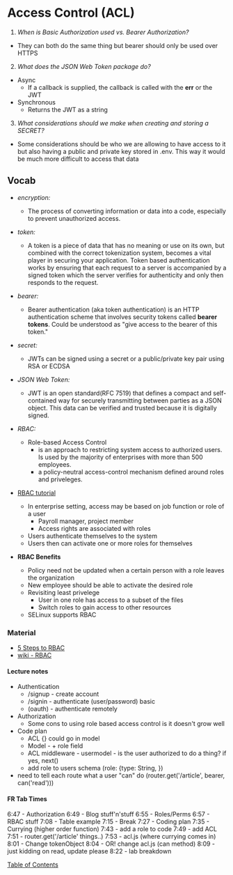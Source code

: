 # Access Control (ACL)

1. _When is Basic Authorization used vs. Bearer Authorization?_

- They can both do the same thing but bearer should only be used over HTTPS

2. _What does the JSON Web Token package do?_

- Async
  - If a callback is supplied, the callback is called with the **err** or the JWT
- Synchronous
  - Returns the JWT as a string

3. _What considerations should we make when creating and storing a SECRET?_

- Some considerations should be who we are allowing to have access to it but also having a public and private key stored in .env. This way it would be much more difficult to access that data

## Vocab

- _encryption:_
  - The process of converting information or data into a code, especially to prevent unauthorized access.
- _token:_
  - A token is a piece of data that has no meaning or use on its own, but combined with the correct tokenization system, becomes a vital player in securing your application. Token based authentication works by ensuring that each request to a server is accompanied by a signed token which the server verifies for authenticity and only then responds to the request.
- _bearer:_
  - Bearer authentication (aka token authentication) is an HTTP authentication scheme that involves security tokens called **bearer tokens**. Could be understood as "give access to the bearer of this token."
- _secret:_
  - JWTs can be signed using a secret or a public/private key pair using RSA or ECDSA
- _JSON Web Token:_
  - JWT is an open standard(RFC 7519) that defines a compact and self-contained way for securely transmitting between parties as a JSON object. This data can be verified and trusted because it is digitally signed.
- _RBAC:_

  - Role-based Access Control
    - is an approach to restricting system access to authorized users. Is used by the majority of enterprises with more than 500 employees.
    - a policy-neutral access-control mechanism defined around roles and priveleges.

- [RBAC tutorial](https://www.youtube.com/watch?v=C4NP8Eon3cA)
  - In enterprise setting, access may be based on job function or role of a user
    - Payroll manager, project member
    - Access rights are associated with roles
  - Users authenticate themselves to the system
  - Users then can activate one or more roles for themselves
- **RBAC Benefits**
  - Policy need not be updated when a certain person with a role leaves the organization
  - New employee should be able to activate the desired role
  - Revisiting least privelege
    - User in one role has access to a subset of the files
    - Switch roles to gain access to other resources
  - SELinux supports RBAC

### Material

- [5 Steps to RBAC](https://www.csoonline.com/article/3060780/5-steps-to-simple-role-based-access-control.html)
- [wiki - RBAC](https://en.wikipedia.org/wiki/Role-based_access_control)

#### Lecture notes

- Authentication
  - /signup - create account
  - /signin - authenticate (user/password) basic
  - (oauth) - authenticate remotely
- Authorization
  - Some cons to using role based access control is it doesn't grow well
- Code plan
  - ACL {} could go in model
  - Model - + role field
  - ACL middleware - usermodel - is the user authorized to do a thing? if yes, next()
  - add role to users schema (role: {type: String, })
- need to tell each route what a user "can" do (router.get('/article', bearer, can('read')))

#### FR Tab Times

6:47 - Authorization
6:49 - Blog stuff'n'stuff
6:55 - Roles/Perms
6:57 - RBAC stuff
7:08 - Table example
7:15 - Break
7:27 - Coding plan
7:35 - Currying (higher order function)
7:43 - add a role to code
7:49 - add ACL
7:51 - router.get('/article' things..)
7:53 - acl.js (where currying comes in)
8:01 - Change tokenObject
8:04 - OR! change acl.js (can method)
8:09 - just kidding on read, update please
8:22 - lab breakdown

[Table of Contents](../index.md)
